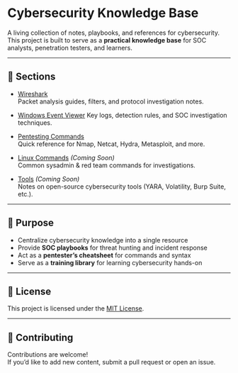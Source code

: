 # Cybersecurity Knowledge Base

A living collection of notes, playbooks, and references for cybersecurity.  
This project is built to serve as a **practical knowledge base** for SOC analysts, penetration testers, and learners.

---

## 📂 Sections

- [Wireshark](WireShark/README.md)  
  Packet analysis guides, filters, and protocol investigation notes.

- [Windows Event Viewer](Windows_Event_Viewer/README.md) 
  Key logs, detection rules, and SOC investigation techniques.

- [Pentesting Commands](Pentesting_Commands/README.md)  
  Quick reference for Nmap, Netcat, Hydra, Metasploit, and more.

- [Linux Commands](Linux_Commands/README.md) *(Coming Soon)*  
  Common sysadmin & red team commands for investigations.

- [Tools](Tools/README.md) *(Coming Soon)*  
  Notes on open-source cybersecurity tools (YARA, Volatility, Burp Suite, etc.).

---

## 🚀 Purpose
- Centralize cybersecurity knowledge into a single resource  
- Provide **SOC playbooks** for threat hunting and incident response  
- Act as a **pentester’s cheatsheet** for commands and syntax  
- Serve as a **training library** for learning cybersecurity hands-on  

---

## 📜 License
This project is licensed under the [MIT License](LICENSE).

---

## 🤝 Contributing
Contributions are welcome!  
If you’d like to add new content, submit a pull request or open an issue.
